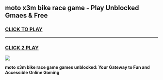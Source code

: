 
## moto x3m bike race game - Play Unblocked Gmaes & Free
<h3>
<a href="https://premium.freeplayer.one?title=moto_x3m_bike_race_game&ref=20F">CLICK TO PLAY</a></h3>
<hr>

<h3>
<a href="https://premium.freeplayer.one?title=moto_x3m_bike_race_game&ref=20F">CLICK 2 PLAY</a>
  
</h3>

<a href="https://premium.freeplayer.one?title=moto_x3m_bike_race_game&ref=20F/"><img src="https://clearcache.store/games.png"></a>


**moto x3m bike race game games unblocked: Your Gateway to Fun and Accessible Online Gaming**
